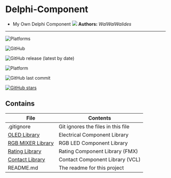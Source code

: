 # Delphi-Component
- My Own Delphi Component
![](Delphi-Component.jpg)
**Authors:**  *WalWalWalides*
------
![Platforms](https://img.shields.io/badge/Supported%20platforms-Win32%20and%20Win64-red.svg)

![GitHub](https://img.shields.io/github/license/walwalwalides/Delphi-Collection-Component)

![GitHub release (latest by date)](https://img.shields.io/github/v/release/walwalwalides/Delphi-Collection-Component)

![Platform](https://img.shields.io/badge/delphi->%3D_2010-Delphi-Collection-Component)

![GitHub last commit](https://img.shields.io/github/last-commit/msnts/Delphi-Collection-Component)

[![GitHub stars](https://img.shields.io/github/stars/walwalwalides/Delphi-Collection-Component)](https://github.com/walwalwalides/Delphi-Collection-Component/stargazers)

## Contains

| File | Contents | 
| --- | --- |
| .gitignore | Git ignores the files in this file |
|[OLED Library](https://github.com/walwalwalides/Delphi-Component/tree/master/OLED%20Library) | Electrical Component Library|
|[RGB MIXER Library](https://github.com/walwalwalides/Delphi-Component/tree/master/RGB%20Mixer%20Library) | RGB LED Component Library|
|[Rating Library](https://github.com/walwalwalides/Delphi-Component/tree/master/Rating%20Library) | Rating Component Library (FMX)|
|[Contact Library](https://github.com/walwalwalides/Delphi-Component/tree/master/Contact%20Library) | Contact Component Library (VCL)|
| README.md | The readme for this project
